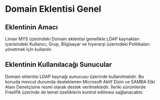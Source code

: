 # Domain Eklentisi Genel

## Eklentinin Amacı

Liman MYS üzerindeki Domain eklentisi genellikle LDAP kaynakları içerisindeki Kullanıcı, Grup, Bilgisayar ve hiyerarşi üzerindeki Politikaları yönetmek için kullanılır.

## Eklentinin Kullanılacağı Sunucular

Domain eklentisi LDAP kaynağı sunucusu üzerinde kullanılmalıdır. Bu konuda mevcut durumda desteklenen Microsoft Aktif Dizin ve SAMBA Etki Alanı Denetçisine resmi olarak destek verilmektedir. İleriki sürümlerde FreeIPA üzerinde de temel özelliklerin kontrol edilmesi sağlanacaktır.

